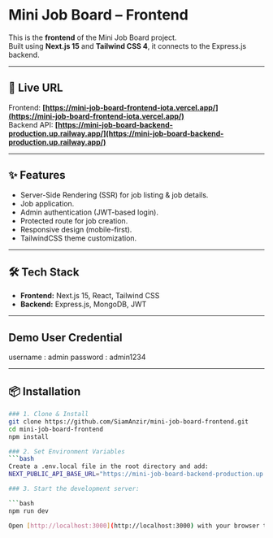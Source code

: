 # Mini Job Board – Frontend

This is the **frontend** of the Mini Job Board project.  
Built using **Next.js 15** and **Tailwind CSS 4**, it connects to the Express.js backend.

---

## 🚀 Live URL

Frontend: **[https://mini-job-board-frontend-iota.vercel.app/](https://mini-job-board-frontend-iota.vercel.app/)**  
Backend API: **[https://mini-job-board-backend-production.up.railway.app/](https://mini-job-board-backend-production.up.railway.app/)**

---

## ✨ Features

- Server-Side Rendering (SSR) for job listing & job details.
- Job application.
- Admin authentication (JWT-based login).
- Protected route for job creation.
- Responsive design (mobile-first).
- TailwindCSS theme customization.

---

## 🛠 Tech Stack

- **Frontend:** Next.js 15, React, Tailwind CSS
- **Backend:** Express.js, MongoDB, JWT

---

## Demo User Credential

username : admin
password : admin1234

---

## 📦 Installation

````bash
### 1. Clone & Install
git clone https://github.com/SiamAnzir/mini-job-board-frontend.git
cd mini-job-board-frontend
npm install

### 2. Set Environment Variables
```bash
Create a .env.local file in the root directory and add:
NEXT_PUBLIC_API_BASE_URL="https://mini-job-board-backend-production.up.railway.app"

### 3. Start the development server:

```bash
npm run dev

Open [http://localhost:3000](http://localhost:3000) with your browser to see the result.

````
